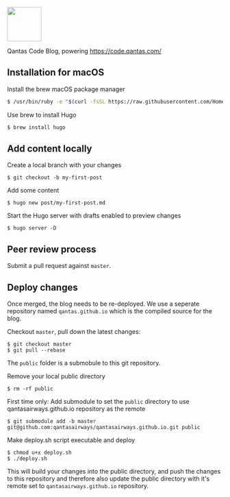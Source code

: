 <img src="https://qantasairways.github.io/img/qantas-code-logo.svg" height="80">

Qantas Code Blog, powering https://code.qantas.com/

## Installation for macOS

Install the brew macOS package manager

```sh
$ /usr/bin/ruby -e "$(curl -fsSL https://raw.githubusercontent.com/Homebrew/install/master/install)"
```

Use brew to install Hugo

```sh
$ brew install hugo
```

## Add content locally

Create a local branch with your changes

```
$ git checkout -b my-first-post
```

Add some content

```
$ hugo new post/my-first-post.md
```

Start the Hugo server with drafts enabled to preview changes

```
$ hugo server -D
```

## Peer review process

Submit a pull request against `master`. 

## Deploy changes

Once merged, the blog needs to be re-deployed. We use a seperate repository named `qantas.github.io` which is the compiled source for the blog.

Checkout `master`, pull down the latest changes:

```
$ git checkout master
$ git pull --rebase
```

The `public` folder is a submobule to this git repository.

Remove your local public directory

```
$ rm -rf public
```

First time only: Add submodule to set the `public` directory to use qantasairways.github.io repository as the remote

```
$ git submodule add -b master git@github.com:qantasairways/qantasairways.github.io.git public
```

Make deploy.sh script executable and deploy

```
$ chmod u+x deploy.sh
$ ./deploy.sh
```

This will build your changes into the public directory, and push the changes to this repository and therefore also update the public directory with it's remote set to `qantasairways.github.io` repository.
